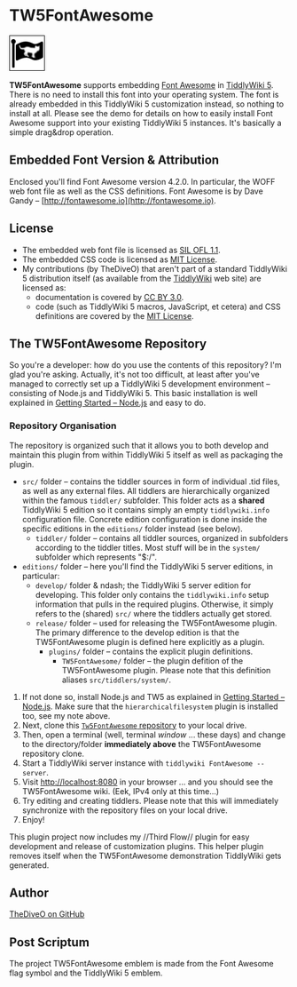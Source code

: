 # TW5FontAwesome

![TW5FontAwesome flag](fa-flag.png)

**TW5FontAwesome** supports embedding [Font Awesome](http://fortawesome.github.io/Font-Awesome/) in [TiddlyWiki 5](http://tiddlywiki.com).
There is no need to install this font into your operating system. The font is already embedded in this TiddlyWiki 5
customization instead, so nothing to install at all. Please see the demo for details on how to easily install Font
Awesome support into your existing TiddlyWiki 5 instances. It's basically a simple drag&amp;drop operation.

## Embedded Font Version & Attribution

Enclosed you'll find Font Awesome version 4.2.0. In particular, the WOFF web font file as well as the CSS definitions. Font Awesome is by Dave Gandy &ndash; [http://fontawesome.io](http://fontawesome.io).

## License

* The embedded web font file is licensed as [SIL OFL 1.1](http://scripts.sil.org/OFL).
* The embedded CSS code is licensed as [MIT License](http://opensource.org/licenses/mit-license.html).
* My contributions (by TheDiveO) that aren't part of a standard TiddlyWiki 5 distribution itself
(as available from the [TiddlyWiki](http://tiddlywiki.com) web site) are licensed as:
  * documentation is covered by [CC BY 3.0](http://creativecommons.org/licenses/by/3.0/).
  * code (such as TiddlyWiki 5 macros, JavaScript, et cetera) and CSS definitions are covered by
the [MIT License](http://opensource.org/licenses/mit-license.html).

## The TW5FontAwesome Repository

So you're a developer: how do you use the contents of this repository? I'm glad you're asking. Actually, it's not too
difficult, at least after you've managed to correctly set up a TiddlyWiki 5 development environment &ndash; consisting
of Node.js and TiddlyWiki 5. This basic installation is well explained in [Getting Started &ndash;
Node.js](http://tiddlywiki.com/#GettingStarted%20-%20Node.js:[[GettingStarted%20-%20Node.js]]) and easy to do.

### Repository Organisation

The repository is organized such that it allows you to both develop and maintain this plugin from
within TiddlyWiki 5 itself as well as packaging the plugin.

* ``src/`` folder &ndash; contains the tiddler sources in form of individual .tid files, as well as
any external files. All tiddlers are hierarchically organized within the famous ``tiddler/`` subfolder.
This folder acts as a **shared** TiddlyWiki 5 edition so it contains simply an empty ``tiddlywiki.info``
configuration file. Concrete edition configuration is done inside the specific editions in the
``editions/`` folder instead (see below).
  * ``tiddler/`` folder &ndash; contains all tiddler sources, organized in subfolders according to
the tiddler titles. Most stuff will be in the ``system/`` subfolder which represents "$:/".
* ``editions/`` folder &ndash; here you'll find the TiddlyWiki 5 server editions, in particular:
  * ``develop/`` folder & ndash; the TiddlyWiki 5 server edition for developing. This folder only
contains the ``tiddlywiki.info`` setup information that pulls in the required plugins. Otherwise, it
simply refers to the (shared) ``src/`` where the tiddlers actually get stored.
  * ``release/`` folder &ndash; used for releasing the TW5FontAwesome plugin. The primary difference
to the develop edition is that the TW5FontAwesome plugin is defined here explicitly as a plugin.
    * ``plugins/`` folder &ndash; contains the explicit plugin definitions.
      * ``TW5FontAwesome/`` folder &ndash; the plugin defition of the TW5FontAwesome plugin. Please
note that this definition aliases ``src/tiddlers/system/``.

1. If not done so, install Node.js and TW5 as explained in [Getting Started &ndash;
Node.js](http://tiddlywiki.com/#GettingStarted%20-%20Node.js:[[GettingStarted%20-%20Node.js]]). Make sure that
the ``hierarchicalfilesystem`` plugin is installed too, see my note above.
1. Next, clone this [``Tw5FontAwesome`` repository](https://github.com/TheDiveO/TW5FontAwesome.git)
to your local drive.
1. Then, open a terminal (well, terminal *window* ... these days) and change to the directory/folder **immediately above** the TW5FontAwesome repository clone.
1. Start a TiddlyWiki server instance with ``tiddlywiki FontAwesome --server``.
1. Visit [http://localhost:8080](http://localhost:8080) in your browser ... and you should see the TW5FontAwesome wiki. (Eek, IPv4 only at this time...)
1. Try editing and creating tiddlers. Please note that this will immediately synchronize with the repository files on your local drive.
1. Enjoy!

This plugin project now includes my //Third Flow// plugin for easy development and release of
customization plugins. This helper plugin removes itself when the TW5FontAwesome demonstration
TiddlyWiki gets generated.

## Author

[TheDiveO on GitHub](https://github.com/TheDiveO)

## Post Scriptum

The project TW5FontAwesome emblem is made from the Font Awesome flag symbol and the TiddlyWiki 5 emblem.
